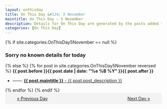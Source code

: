 ```yaml
---
layout: onthisday
title: On This Day &#124; 5 November
maintitle: On This Day — 5 November
description: Details for On This Day are generated by the posts added to the website so the content is subject to changes/updates over time.
categories: [On This Day]
---
```


{% if site.categories.OnThisDay5November == null %}
<h3>Sorry no known details for today</h3>
{% else %}
{% for post in site.categories.OnThisDay5November reversed %}
<strong>{{ post.before }}{{ post.date | date: "%e %B %Y" }}{{ post.after }}</strong>
<ul>
<li> ——: <a class="{{ post.class }}" href="{{ post.url }}"><strong>{{ post.maintitle }}</strong> - {{ post.post_description }}</a></li>
</ul>
{% endfor %}
{% endif %}

<div style="background-color: #f3f3f3; padding: 10px; border-radius: 5px; text-align: center; display: flex; justify-content: space-evenly;">
<a href="/onthisday/11/11-04">« Previous Day</a>
<span style="visibility:hidden;">[ Visit Leap Year February 29 ]</span>
<a href="/onthisday/11/11-06">Next Day »</a>
</div>
